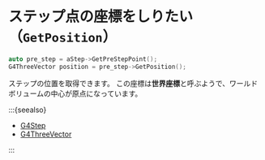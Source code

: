 # ステップ点の座標をしりたい（``GetPosition``）

```cpp
auto pre_step = aStep->GetPreStepPoint();
G4ThreeVector position = pre_step->GetPosition();
```

ステップの位置を取得できます。
この座標は**世界座標**と呼ぶようで、ワールドボリュームの中心が原点になっています。

:::{seealso}

- [G4Step](https://geant4.kek.jp/Reference/11.2.0/classG4Step.html)
- [G4ThreeVector](https://geant4.kek.jp/Reference/11.2.0/classCLHEP_1_1Hep3Vector.html)

:::
